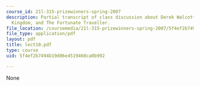```yaml
---
course_id: 21l-315-prizewinners-spring-2007
description: Partial transcript of class discussion about Derek Walcott, The Star-Apple
  Kingdom, and The Fortunate Traveller.
file_location: /coursemedia/21l-315-prizewinners-spring-2007/5f4ef2b7494b19d06e4519460ca0b992_lect10.pdf
file_type: application/pdf
layout: pdf
title: lect10.pdf
type: course
uid: 5f4ef2b7494b19d06e4519460ca0b992

---
```

None